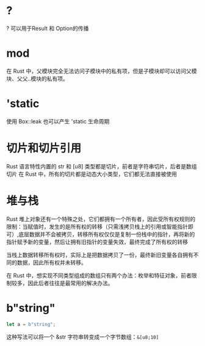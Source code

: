 
# ?

? 可以用于Result 和 Option的传播

# mod

在 Rust 中，父模块完全无法访问子模块中的私有项，但是子模块却可以访问父模块、父父..模块的私有项。

# 'static
使用 Box::leak 也可以产生 'static 生命周期

# 切片和切片引用
Rust 语言特性内置的 str 和 [u8] 类型都是切片，前者是字符串切片，后者是数组切片
在 Rust 中，所有的切片都是动态大小类型，它们都无法直接被使用

# 堆与栈
Rust 堆上对象还有一个特殊之处，它们都拥有一个所有者，因此受所有权规则的限制：当赋值时，发生的是所有权的转移（只需浅拷贝栈上的引用或智能指针即可）,底层数据并不会被拷贝，转移所有权仅仅是复制一份栈中的指针，再将新的指针赋予新的变量，然后让拥有旧指针的变量失效，最终完成了所有权的转移

当栈上数据转移所有权时，实际上是把数据拷贝了一份，最终新旧变量各自拥有不同的数据，因此所有权并未转移。


在 Rust 中，想实现不同类型组成的数组只有两个办法：枚举和特征对象，前者限制较多，因此后者往往是最常用的解决办法。

# b"string"
```rust
let a = b"string";
```
这种写法可以将一个 &str 字符串转变成一个字节数组：`&[u8;10]`
